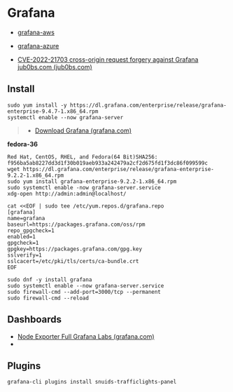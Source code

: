 # Grafana

- [grafana-aws](../../../personal/inbox/grafana-aws.md)
- [grafana-azure](../../../personal/inbox/grafana-azure.md)

- [CVE-2022-21703 cross-origin request forgery against Grafana  jub0bs.com (jub0bs.com)](https://jub0bs.com/posts/2022-02-08-cve-2022-21703-writeup/)

## Install

```shell
sudo yum install -y https://dl.grafana.com/enterprise/release/grafana-enterprise-9.4.7-1.x86_64.rpm
systemctl enable --now grafana-server
```
>
>- [Download Grafana  (grafana.com)](https://grafana.com/grafana/download)


**fedora-36**

```shell
Red Hat, CentOS, RHEL, and Fedora(64 Bit)SHA256: f956ba5ab8227dd3d1f30b019aeb933a242479a2cf2d675fd1f3dc86f099599c
wget https://dl.grafana.com/enterprise/release/grafana-enterprise-9.2.2-1.x86_64.rpm
sudo yum install grafana-enterprise-9.2.2-1.x86_64.rpm
sudo systemctl enable -now grafana-server.service
xdg-open http://admin:admin@localhost/
```

```shell
cat <<EOF | sudo tee /etc/yum.repos.d/grafana.repo
[grafana]
name=grafana
baseurl=https://packages.grafana.com/oss/rpm
repo_gpgcheck=1
enabled=1
gpgcheck=1
gpgkey=https://packages.grafana.com/gpg.key
sslverify=1
sslcacert=/etc/pki/tls/certs/ca-bundle.crt
EOF
```

```shell
sudo dnf -y install grafana
sudo systemctl enable --now grafana-server.service
sudo firewall-cmd --add-port=3000/tcp --permanent
sudo firewall-cmd --reload
```

## Dashboards

- [Node Exporter Full  Grafana Labs (grafana.com)](https://grafana.com/grafana/dashboards/1860-node-exporter-full/)
- 
## Plugins

```shell
grafana-cli plugins install snuids-trafficlights-panel
```
